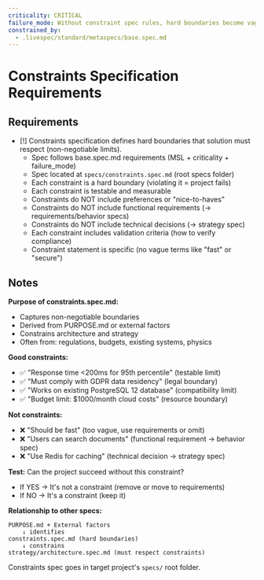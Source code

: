 ```yaml
---
criticality: CRITICAL
failure_mode: Without constraint spec rules, hard boundaries become vague requirements or mix with preferences
constrained_by:
  - .livespec/standard/metaspecs/base.spec.md
---
```


# Constraints Specification Requirements

## Requirements
- [!] Constraints specification defines hard boundaries that solution must respect (non-negotiable limits).
  - Spec follows base.spec.md requirements (MSL + criticality + failure_mode)
  - Spec located at `specs/constraints.spec.md` (root specs folder)
  - Each constraint is a hard boundary (violating it = project fails)
  - Each constraint is testable and measurable
  - Constraints do NOT include preferences or "nice-to-haves"
  - Constraints do NOT include functional requirements (→ requirements/behavior specs)
  - Constraints do NOT include technical decisions (→ strategy spec)
  - Each constraint includes validation criteria (how to verify compliance)
  - Constraint statement is specific (no vague terms like "fast" or "secure")

## Notes

**Purpose of constraints.spec.md:**
- Captures non-negotiable boundaries
- Derived from PURPOSE.md or external factors
- Constrains architecture and strategy
- Often from: regulations, budgets, existing systems, physics

**Good constraints:**
- ✅ "Response time <200ms for 95th percentile" (testable limit)
- ✅ "Must comply with GDPR data residency" (legal boundary)
- ✅ "Works on existing PostgreSQL 12 database" (compatibility limit)
- ✅ "Budget limit: $1000/month cloud costs" (resource boundary)

**Not constraints:**
- ❌ "Should be fast" (too vague, use requirements or omit)
- ❌ "Users can search documents" (functional requirement → behavior spec)
- ❌ "Use Redis for caching" (technical decision → strategy spec)

**Test:** Can the project succeed without this constraint?
- If YES → It's not a constraint (remove or move to requirements)
- If NO → It's a constraint (keep it)

**Relationship to other specs:**
```
PURPOSE.md + External factors
    ↓ identifies
constraints.spec.md (hard boundaries)
    ↓ constrains
strategy/architecture.spec.md (must respect constraints)
```

Constraints spec goes in target project's `specs/` root folder.

